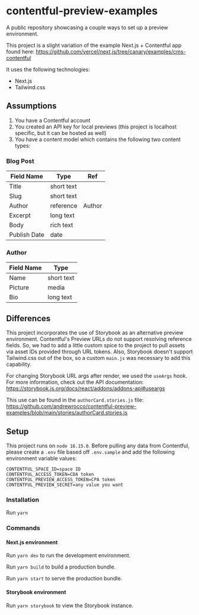 # contentful-preview-examples
A public repository showcasing a couple ways to set up a preview environment.

This project is a slight variation of the example Next.js + Contentful app found here: https://github.com/vercel/next.js/tree/canary/examples/cms-contentful

It uses the following technologies:
* Next.js
* Tailwind.css

## Assumptions
1. You have a Contentful account
2. You created an API key for local previews (this project is localhost specific, but it can be hosted as well)
3. You have a content model which contains the following two content types:

### Blog Post
| Field Name  | Type | Ref |
| ------------- | ------------- | ------------- |
| Title  | short text  | |
| Slug  | short text  | |
| Author | reference | Author |
| Excerpt | long text | |
| Body | rich text | |
| Publish Date | date | |

### Author
| Field Name  | Type |
| ------------- | ------------- |
| Name  | short text  |
| Picture  | media  |
| Bio | long text |

## Differences
This project incorporates the use of Storybook as an alternative preview environment. Contentful's Preview URLs do not support resolving reference fields. So, we had to add a little custom spice to the project to pull assets via asset IDs provided through URL tokens. Also, Storybook doesn't support Tailwind.css out of the box, so a custom `main.js` was necessary to add this capability.

For changing Storybook URL args after render, we used the `useArgs` hook. For more information, check out the API documentation: https://storybook.js.org/docs/react/addons/addons-api#useargs

This use can be found in the `authorCard.stories.js` file: https://github.com/andrewrocco/contentful-preview-examples/blob/main/stories/authorCard.stories.js

## Setup
This project runs on `node 16.15.0`. Before pulling any data from Contentful, please create a `.env` file based off `.env.sample` and add the following environment variable values:

```
CONTENTFUL_SPACE_ID=space ID
CONTENTFUL_ACCESS_TOKEN=CDA token
CONTENTFUL_PREVIEW_ACCESS_TOKEN=CPA token
CONTENTFUL_PREVIEW_SECRET=any value you want
```

### Installation
Run `yarn`

### Commands
#### Next.js environment
Run `yarn dev` to run the development environment.

Run `yarn build` to build a production bundle.

Run `yarn start` to serve the production bundle.

#### Storybook environment
Run `yarn storybook` to view the Storybook instance.
